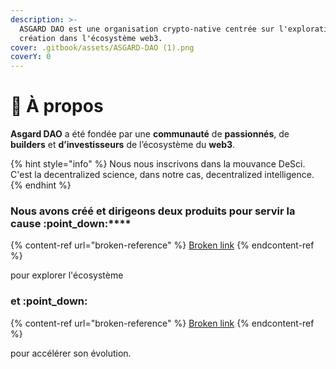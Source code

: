 ```yaml
---
description: >-
  ASGARD DAO est une organisation crypto-native centrée sur l'exploration et la
  création dans l'écosystème web3.
cover: .gitbook/assets/ASGARD-DAO (1).png
coverY: 0
---
```


# 🤔 À propos

**Asgard DAO** a été fondée par une **communauté** de **passionnés**, de **builders** et **d’investisseurs** de l’écosystème du **web3**.

{% hint style="info" %}
Nous nous inscrivons dans la mouvance DeSci. C'est la decentralized science, dans notre cas, decentralized intelligence.
{% endhint %}

### **Nous avons créé et dirigeons deux produits pour servir la cause** :point\_down:****

{% content-ref url="broken-reference" %}
[Broken link](broken-reference)
{% endcontent-ref %}

pour explorer l'écosystème

### et :point\_down:

{% content-ref url="broken-reference" %}
[Broken link](broken-reference)
{% endcontent-ref %}

pour accélérer son évolution.
